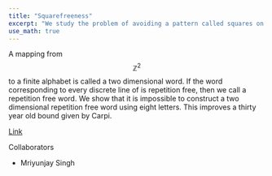 ```yaml
---
title: "Squarefreeness"
excerpt: "We study the problem of avoiding a pattern called squares on multidimensional words"
use_math: true
---
```

A mapping from $$\mathbb{Z}^2$$ to a finite alphabet is called a two dimensional word. If the word corresponding to every discrete line of is repetition free, then we call a repetition free word. We show that it is impossible to construct a two dimensional repetition free word using eight letters. This improves a thirty year old bound given by Carpi.

[Link](https://www.sciencedirect.com/science/article/pii/S0166218X18304426?via%3Dihub)

Collaborators
- Mriyunjay Singh
